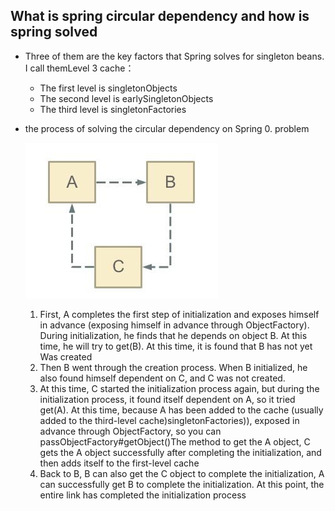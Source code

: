 ## What is spring circular dependency and how is spring solved

- Three of them are the key factors that Spring solves for singleton beans. I call themLevel 3 cache：
  - The first level is singletonObjects
  - The second level is earlySingletonObjects
  - The third level is singletonFactories
  
- the process of solving the circular dependency on Spring
  0. problem
  
     ![](circular_dependency.jpg)
     
  1. First, A completes the first step of initialization and exposes himself in advance (exposing himself in advance through ObjectFactory). During initialization, he finds that he depends on object B. At this time, he will try to get(B). At this time, it is found that B has not yet Was created
  2. Then B went through the creation process. When B initialized, he also found himself dependent on C, and C was not created.
  3. At this time, C started the initialization process again, but during the initialization process, it found itself dependent on A, so it tried get(A). At this time, because A has been added to the cache (usually added to the third-level cache)singletonFactories)), exposed in advance through ObjectFactory, so you can passObjectFactory#getObject()The method to get the A object, C gets the A object successfully after completing the initialization, and then adds itself to the first-level cache
  4. Back to B, B can also get the C object to complete the initialization, A can successfully get B to complete the initialization. At this point, the entire link has completed the initialization process